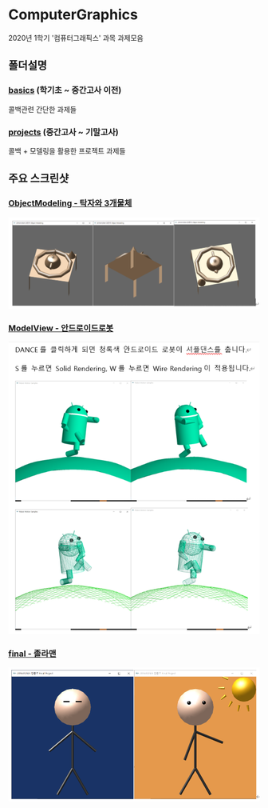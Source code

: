 # ComputerGraphics
2020년 1학기 '컴퓨터그래픽스' 과목 과제모음

## 폴더설명

### [**basics**](https://github.com/KangJunewoo/ComputerGraphics/tree/master/basics) (학기초 ~ 중간고사 이전)
콜백관련 간단한 과제들

### [**projects**](https://github.com/KangJunewoo/ComputerGraphics/tree/master/projects) (중간고사 ~ 기말고사)
콜백 + 모델링을 활용한 프로젝트 과제들


## 주요 스크린샷

### [ObjectModeling - 탁자와 3개물체](https://github.com/KangJunewoo/ComputerGraphics/tree/master/projects/objectmodeling-탁자와3개물체.cpp)
<img src='https://github.com/KangJunewoo/ComputerGraphics/blob/master/projects/img/table.png?raw=true'>

### [ModelView - 안드로이드로봇](https://github.com/KangJunewoo/ComputerGraphics/tree/master/projects/modelview-안드로이드로봇.cpp)
<img src='https://github.com/KangJunewoo/ComputerGraphics/blob/master/projects/img/android.png?raw=true'>

### [final - 졸라맨](https://github.com/KangJunewoo/ComputerGraphics/tree/master/projects/final-졸라맨.cpp)
<img src='https://github.com/KangJunewoo/ComputerGraphics/blob/master/projects/img/zolaman.png?raw=true'>
